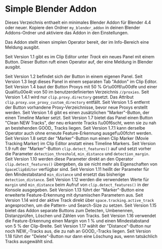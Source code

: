 # Simple Blender Addon

Dieses Verzeichnis enthaelt ein minimales Blender Addon für Blender 4.4 oder neuer. Kopiere den Ordner `my_blender_addon` in deinen Blender Addons-Ordner und aktiviere das Addon in den Einstellungen.

Das Addon stellt einen simplen Operator bereit, der im Info-Bereich eine Meldung ausgibt.

Seit Version 1.1 gibt es im Clip Editor unter *Track* ein neues Panel mit einem Button. Dieser Button ruft einen Operator auf, der eine Meldung in Blender ausgibt.

Seit Version 1.2 befindet sich der Button in einem eigenen Panel.
Seit Version 1.3 liegt dieses Panel in einem separaten Tab "Addon" im Clip Editor.
Seit Version 1.4 baut der Button Proxys mit 50 % Gr\u00f6\u00dfe und einer Qualit\u00e4t von 50 im benutzerdefinierten Verzeichnis `//proxies`.
Seit Version 1.4.1 wird nur `clip.proxy.directory` gesetzt. Das Attribut `clip.proxy.use_proxy_custom_directory` entfällt.
Seit Version 1.5 entfernt der Button vorhandene Proxy-Verzeichnisse, bevor neue Proxys erstellt werden.
Seit Version 1.6 gibt es einen zusätzlichen "Marker"-Button, der einen Timeline Marker setzt.
Seit Version 1.7 bietet das Panel einen Button "Clean NEW Tracks", der neu erkannte Tracks l\u00f6scht, wenn sie zu nah an bestehenden GOOD_ Tracks liegen.
Seit Version 1.7.1 kann derselbe Operator auch ohne erneute Feature-Erkennung ausgef\u00fchrt werden.
Seit Version 1.8 setzt der "Marker"-Button nun einen Clip Marker (Movie Tracking
Marker) im Clip Editor anstatt eines Timeline Markers.
Seit Version 1.9 ruft der "Marker"-Button `clip.detect_features()` auf und setzt
vorher die Parameter `detection_threshold`, `min_distance` und
`detection_margin`.
Seit Version 1.10 werden diese Parameter direkt an den Operator
`clip.detect_features()` übergeben, da sie nicht mehr als
Eigenschaften von `SpaceClipEditor` verfügbar sind.
Seit Version 1.11 heißt der Parameter für den Mindestabstand
`min_distance` und ersetzt das bisherige `detection_distance`.
Seit Version 1.12 werden die verwendeten Werte für `margin` und `min_distance`
beim Aufruf von `clip.detect_features()` in der Konsole ausgegeben.
Seit Version 1.13 führt der "Marker"-Button eine erweiterte
Feature-Erkennung mit dynamischen Parametern aus.
Seit Version 1.14 wird der aktive Track direkt über
`space.tracking.active_track` angesprochen, um die Pattern- und
Search-Size zu setzen.
Seit Version 1.15 bietet das Addon separate Buttons zum Detecten,
Umbenennen, Distanzprüfen, Löschen und Zählen von Tracks.
Seit Version 1.16 verwendet die Feature-Erkennung einen Margin von 1 %
und einen Mindestabstand von 5 % der Clip-Breite.
Seit Version 1.17 wählt der "Distance"-Button nur noch NEW_-Tracks aus,
die zu nah an GOOD_-Tracks liegen.
Seit Version 1.18 führt der "Delete"-Button nur dann eine
Löschung aus, wenn tatsächlich Tracks ausgewählt sind.
